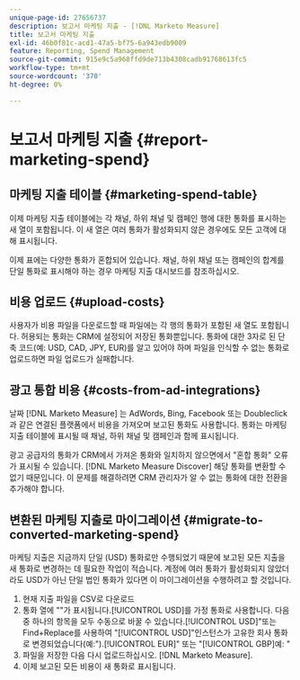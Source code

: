 ```yaml
---
unique-page-id: 27656737
description: 보고서 마케팅 지출 - [!DNL Marketo Measure]
title: 보고서 마케팅 지출
exl-id: 46b0f81c-acd1-47a5-bf75-6a943edb9009
feature: Reporting, Spend Management
source-git-commit: 915e9c5a968ffd9de713b4308cadb91768613fc5
workflow-type: tm+mt
source-wordcount: '370'
ht-degree: 0%

---
```


# 보고서 마케팅 지출 {#report-marketing-spend}

## 마케팅 지출 테이블 {#marketing-spend-table}

이제 마케팅 지출 테이블에는 각 채널, 하위 채널 및 캠페인 행에 대한 통화를 표시하는 새 열이 포함됩니다. 이 새 열은 여러 통화가 활성화되지 않은 경우에도 모든 고객에 대해 표시됩니다.

이제 표에는 다양한 통화가 혼합되어 있습니다. 채널, 하위 채널 또는 캠페인의 합계를 단일 통화로 표시해야 하는 경우 마케팅 지출 대시보드를 참조하십시오.

## 비용 업로드 {#upload-costs}

사용자가 비용 파일을 다운로드할 때 파일에는 각 행의 통화가 포함된 새 열도 포함됩니다. 허용되는 통화는 CRM에 설정되어 저장된 통화뿐입니다. 통화에 대한 3자로 된 단축 코드(예: USD, CAD, JPY, EUR)를 알고 있어야 하며 파일을 인식할 수 없는 통화로 업로드하면 파일 업로드가 실패합니다.

## 광고 통합 비용 {#costs-from-ad-integrations}

날짜 [!DNL Marketo Measure] 는 AdWords, Bing, Facebook 또는 Doubleclick과 같은 연결된 플랫폼에서 비용을 가져오며 보고된 통화도 사용합니다. 통화는 마케팅 지출 테이블에 표시될 때 채널, 하위 채널 및 캠페인과 함께 표시됩니다.

광고 공급자의 통화가 CRM에서 가져온 통화와 일치하지 않으면에서 &quot;혼합 통화&quot; 오류가 표시될 수 있습니다. [!DNL Marketo Measure Discover] 해당 통화를 변환할 수 없기 때문입니다. 이 문제를 해결하려면 CRM 관리자가 알 수 없는 통화에 대한 전환을 추가해야 합니다.

## 변환된 마케팅 지출로 마이그레이션 {#migrate-to-converted-marketing-spend}

마케팅 지출은 지금까지 단일 (USD) 통화로만 수행되었기 때문에 보고된 모든 지출을 새 통화로 변경하는 데 필요한 작업이 적습니다. 계정에 여러 통화가 활성화되지 않았더라도 USD가 아닌 단일 법인 통화가 있다면 이 마이그레이션을 수행하려고 할 것입니다.

1. 현재 지출 파일을 CSV로 다운로드
1. 통화 열에 &quot;&quot;가 표시됩니다.[!UICONTROL USD]를 가정 통화로 사용합니다. 다음 중 하나의 항목을 모두 수동으로 바꿀 수 있습니다.[!UICONTROL USD]&quot;또는 Find+Replace를 사용하여 &quot;[!UICONTROL USD]&quot;인스턴스가 고유한 회사 통화로 변경되었습니다(예:&quot;).[!UICONTROL EUR]&quot; 또는 &quot;[!UICONTROL GBP]예: &quot;
1. 파일을 저장한 다음 다시 업로드하십시오. [!DNL Marketo Measure].
1. 이제 보고된 모든 비용이 새 통화로 표시됩니다.
